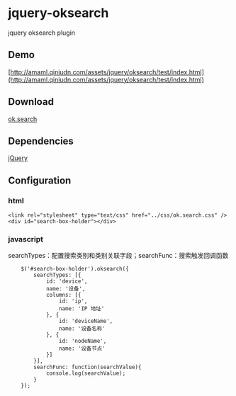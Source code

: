 # jquery-oksearch
jquery oksearch plugin

## Demo
[http://amaml.qiniudn.com/assets/jquery/oksearch/test/index.html](http://amaml.qiniudn.com/assets/jquery/oksearch/test/index.html)

## Download
[ok.search](http://amaml.qiniudn.com/assets/jquery/oksearch/js/ok.search.js) 

## Dependencies
[jQuery](http://jquery.com/download/)

## Configuration
### html
```
<link rel="stylesheet" type="text/css" href="../css/ok.search.css" />
<div id="search-box-holder"></div>
```
### javascript
searchTypes：配置搜索类别和类别关联字段；searchFunc：搜索触发回调函数
```
    $('#search-box-holder').oksearch({
        searchTypes: [{
            id: 'device',
            name: '设备',
            columns: [{
                id: 'ip',
                name: 'IP 地址'
            }, {
                id: 'deviceName',
                name: '设备名称'
            }, {
                id: 'nodeName',
                name: '设备节点'
            }]
        }],
        searchFunc: function(searchValue){
            console.log(searchValue);
        }
    });
```

